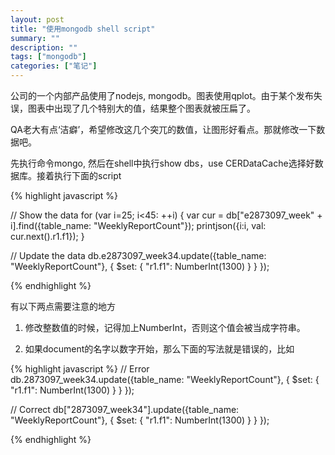 ```yaml
---
layout: post
title: "使用mongodb shell script"
summary: ""
description: ""
tags: ["mongodb"]
categories: ["笔记"]
---
```


公司的一个内部产品使用了nodejs, mongodb。图表使用qplot。由于某个发布失误，图表中出现了几个特别大的值，结果整个图表就被压扁了。

QA老大有点‘洁癖’，希望修改这几个突兀的数值，让图形好看点。那就修改一下数据吧。

先执行命令mongo, 然后在shell中执行show dbs，use CERDataCache选择好数据库。接着执行下面的script

{% highlight javascript %}

// Show the data
for (var i=25; i<45: ++i) {
    var cur = db["e2873097_week" + i].find({table_name: "WeeklyReportCount"});
    printjson({i:i, val: cur.next().r1.f1});
}

// Update the data
db.e2873097_week34.update({table_name: "WeeklyReportCount"}, {
    $set: {
        "r1.f1": NumberInt(1300)
    }
}
});

{% endhighlight %}

有以下两点需要注意的地方

1. 修改整数值的时候，记得加上NumberInt，否则这个值会被当成字符串。

2. 如果document的名字以数字开始，那么下面的写法就是错误的，比如

{% highlight javascript %}
// Error
db.2873097_week34.update({table_name: "WeeklyReportCount"}, {
    $set: {
        "r1.f1": NumberInt(1300)
    }
}
});

// Correct
db["2873097_week34"].update({table_name: "WeeklyReportCount"}, {
    $set: {
        "r1.f1": NumberInt(1300)
    }
}
});

{% endhighlight %}